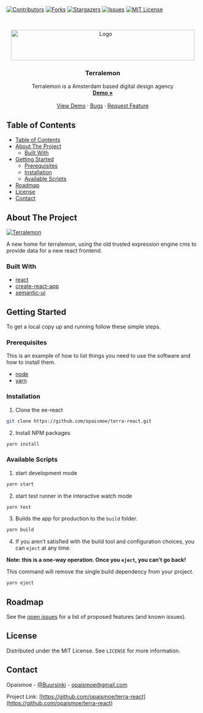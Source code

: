 <!--
*** Thanks for checking out this README Template. If you have a suggestion that would
*** make this better, please fork the ee-react and create a pull request or simply open
*** an issue with the tag "enhancement".
*** Thanks again! Now go create something AMAZING! :D
*** test again
***
***
*** To avoid retyping too much info. Do a search and replace for the following:
*** opaismoe, ee-react, twitter_handle, email
-->





<!-- PROJECT SHIELDS -->
<!--
*** I'm using markdown "reference style" links for readability.
*** Reference links are enclosed in brackets [ ] instead of parentheses ( ).
*** See the bottom of this document for the declaration of the reference variables
*** for contributors-url, forks-url, etc. This is an optional, concise syntax you may use.
*** https://www.markdownguide.org/basic-syntax/#reference-style-links
-->
[![Contributors][contributors-shield]][contributors-url]
[![Forks][forks-shield]][forks-url]
[![Stargazers][stars-shield]][stars-url]
[![Issues][issues-shield]][issues-url]
[![MIT License][license-shield]][license-url]

<!-- PROJECT LOGO -->
<br />
<p align="center">
  <a href="https://github.com/opaismoe/terra-react">
    <img src="https://terralemon.nl/img/general/terralemon.svg" alt="Logo" width="480" height="80">
  </a>

  <h3 align="center">Terralemon</h3>

  <p align="center">
    Terralemon is a Amsterdam based digital design agency
    <br />
    <a href="https://github.com/opaismoe/terra-react"><strong>Demo »</strong></a>
    <br />
    <br />
    <a href="https://github.com/opaismoe/terra-react">View Demo</a>
    ·
    <a href="https://github.com/opaismoe/terra-react/issues">Bugs</a>
    ·
    <a href="https://github.com/opaismoe/terra-react/issues">Request Feature</a>
  </p>
</p>



<!-- TABLE OF CONTENTS -->
## Table of Contents
- [Table of Contents](#table-of-contents)
- [About The Project](#about-the-project)
  - [Built With](#built-with)
- [Getting Started](#getting-started)
  - [Prerequisites](#prerequisites)
  - [Installation](#installation)
  - [Available Scripts](#available-scripts)
- [Roadmap](#roadmap)
- [License](#license)
- [Contact](#contact)



<!-- ABOUT THE PROJECT -->
## About The Project
[![Terralemon][product-screenshot]](https://terralemon-react.vercel.app)

A new home for terralemon, using the old trusted expression engine cms to provide data for a new react frontend.

### Built With

* [react](https://reactjs.org/)
* [create-react-app](https://facebook.github.io/create-react-app/)
* [semantic-ui](https://react.semantic-ui.com/)


<!-- GETTING STARTED -->
## Getting Started

To get a local copy up and running follow these simple steps.

### Prerequisites

This is an example of how to list things you need to use the software and how to install them.
* [node](https://nodejs.org/en/)
* [yarn](https://classic.yarnpkg.com/en/docs/install/#debian-stable)

### Installation

1. Clone the ee-react
```sh
git clone https://github.com/opaismoe/terra-react.git
```
2. Install NPM packages
```sh
yarn install
```

### Available Scripts

1. start development mode
```sh
yarn start
```
2. start test runner in the interactive watch mode
```sh
yarn test
```
3. Builds the app for production to the `build` folder.
```sh
yarn build
```
4. If you aren’t satisfied with the build tool and configuration choices, you can `eject` at any time.

**Note: this is a one-way operation. Once you `eject`, you can’t go back!**

 This command will remove the single build dependency from your project.

```sh
yarn eject
```

<!-- ROADMAP -->
## Roadmap

See the [open issues](https://github.com/opaismoe/terra-react/issues) for a list of proposed features (and known issues).

<!-- LICENSE -->
## License

Distributed under the MIT License. See `LICENSE` for more information.

<!-- CONTACT -->
## Contact

Opaismoe - [@Buursinki](https://twitter.com/@Buursinki) - opaismoe@gmail.com

Project Link: [https://github.com/opaismoe/terra-react](https://github.com/opaismoe/terra-react)


<!-- MARKDOWN LINKS & IMAGES -->
<!-- https://www.markdownguide.org/basic-syntax/#reference-style-links -->
[contributors-shield]: https://img.shields.io/github/contributors/opaismoe/terra-react.svg?style=flat-square
[contributors-url]: https://github.com/opaismoe/terra-react/graphs/contributors
[forks-shield]: https://img.shields.io/github/forks/opaismoe/terra-react.svg?style=flat-square
[forks-url]: https://github.com/opaismoe/terra-react/network/members
[stars-shield]: https://img.shields.io/github/stars/opaismoe/terra-react.svg?style=flat-square
[stars-url]: https://github.com/opaismoe/terra-react/stargazers
[issues-shield]: https://img.shields.io/github/issues/opaismoe/terra-react.svg?style=flat-square
[issues-url]: https://github.com/opaismoe/terra-react/issues
[license-shield]: https://img.shields.io/github/license/opaismoe/terra-react.svg?style=flat-square
[license-url]: https://github.com/opaismoe/terra-react/blob/master/LICENSE
[product-screenshot]: images/screenshot.png

